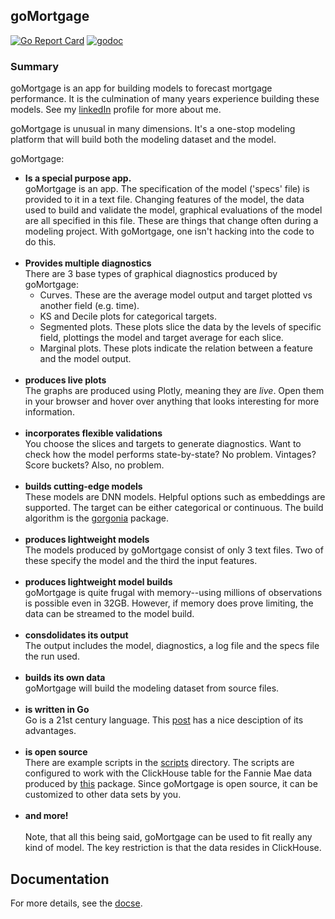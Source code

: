 ## goMortgage
[![Go Report Card](https://goreportcard.com/badge/github.com/invertedv/goMortgage)](https://goreportcard.com/report/github.com/invertedv/goMortgage)
[![godoc](https://img.shields.io/badge/go.dev-reference-007d9c?logo=go&logoColor=white)](https://pkg.go.dev/mod/github.com/invertedv/goMortgage?tab=overview)

### Summary
goMortgage is an app for building models to forecast mortgage performance.  It is the culmination of many years
experience building these models. See my [linkedIn](www.linkedin.com/in/will-alexander-data-scientist) profile for 
more about me. 

goMortgage is unusual in many dimensions. It's a one-stop modeling platform that will build both the modeling
dataset and the model.

goMortgage:

   - **Is a special purpose app.**<br>
goMortgage is an app.  The specification of the model ('specs' file) is provided to it in a text file.  Changing features of
the model, the data used to build and validate the model, graphical evaluations of the model are all specified
in this file.  These are things that change often during a modeling project.  With goMortgage, one isn't hacking
into the code to do this.
<br><br>
   - **Provides multiple diagnostics**<br>
There are 3 base types of graphical diagnostics produced by goMortgage:
     - Curves.  These are the average model output and target plotted vs another field (e.g. time).
     - KS and Decile plots for categorical targets.
     - Segmented plots.  These plots slice the data by the levels of specific field, plottings the model and target
     average for each slice.  
     - Marginal plots.  These plots indicate the relation between a feature and the model output.
<br><br>
  - **produces live plots**<br>
The graphs are produced using Plotly, meaning they are *live*.  Open them in your browser and hover over anything that
looks interesting for more information.
<br><br>
- **incorporates flexible validations**<br>
You choose the slices and targets to generate diagnostics.  Want to check how the model performs state-by-state?
No problem.  Vintages? Score buckets? Also, no problem.
  <br><br>
- **builds cutting-edge models**<br>
These models are DNN models.  Helpful options such as embeddings are supported. The target can be either
categorical or continuous.  The build algorithm is the 
[gorgonia](https://pkg.go.dev/gorgonia.org/gorgonia@v0.9.17#section-readme) package.
  <br><br>
- **produces lightweight models**<br>
The models produced by goMortgage consist of only 3 text files.  Two of these specify the model and the third
the input features.
<br><br>
- **produces lightweight model builds**<br>
goMortgage is quite frugal with memory--using millions of observations is possible even in 32GB.
However, if memory does prove limiting, the data can be streamed to the model build.
<br><br>
- **consdolidates its output**<br>
The output includes the model, diagnostics, a log file and the specs file the run used.
<br><br>
- **builds its own data**<br>
goMortgage will build the modeling dataset from source files.
<br><br>
- **is written in Go**<br>
Go is a 21st century language.  This [post](https://yourbasic.org/golang/advantages-over-java-python/) has a nice
desciption of its advantages.
<br><br>
- **is open source**<br>
There are example scripts in the [scripts]() directory. The scripts are configured to work with the 
ClickHouse table for the Fannie Mae data produced by [this]() package.  Since goMortgage is open source,
it can be customized to other data sets by you.
 <br><br>
- **and more!**
  <br><br>
  Note, that all this being said, goMortgage can be used to fit really any kind of model.  The key restriction
  is that the data resides in ClickHouse.

## Documentation

For more details, see the [docse]().

